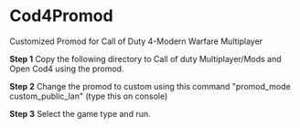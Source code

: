 # Cod4Promod
Customized Promod for Call of Duty 4-Modern Warfare Multiplayer

**Step 1**
Copy the following directory to Call of duty Multiplayer/Mods and Open Cod4 using the promod.

**Step 2**
Change the promod to custom using this command
"promod_mode custom_public_lan" (type this on console)

**Step 3**
Select the game type and run.
